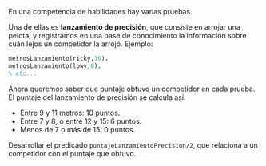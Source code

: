 En una competencia de habilidades hay varias pruebas.

Una de ellas es __lanzamiento de precisión__, que consiste en arrojar una pelota, y registramos en una base de conocimiento la información sobre cuán lejos un competidor la arrojó. Ejemplo:


```prolog
metrosLanzamiento(ricky,10).
metrosLanzamiento(lowy,8).
% etc...
```

Ahora queremos saber que puntaje obtuvo un competidor en cada prueba. El puntaje del lanzamiento de precisión se calcula así:

* Entre 9 y 11 metros: 10 puntos.
* Entre 7 y 8, o entre 12 y 15: 6 puntos.
* Menos de 7 o más de 15: 0 puntos.

Desarrollar el predicado `puntajeLanzamientoPrecision/2`, que relaciona a un competidor con el puntaje que obtuvo.

